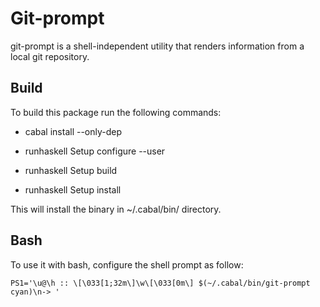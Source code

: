Git-prompt 
==========

git-prompt is a shell-independent utility that renders information from a local git repository.

Build
-----
To build this package run the following commands:

* cabal install --only-dep

* runhaskell Setup configure --user
* runhaskell Setup build
* runhaskell Setup install


This will install the binary in ~/.cabal/bin/ directory.

Bash
----

To use it with bash, configure the shell prompt as follow:

`PS1='\u@\h :: \[\033[1;32m\]\w\[\033[0m\] $(~/.cabal/bin/git-prompt cyan)\n-> '`


